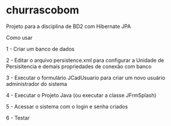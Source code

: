 # churrascobom
Projeto para a disciplina de BD2 com Hibernate JPA

Como usar

1 - Criar um banco de dados

2 - Editar o arquivo persistence.xml para configurar a Unidade de Persisitencia e demais propriedades de conexão com banco

3 - Executar o formulário JCadUsuario para criar um  novo usuário administrador do sistema

4 - Executar o Projeto Java (ou executar a classe JFrmSplash)

5 - Acessar o sistema com o login e senha criados

6 - Testar
